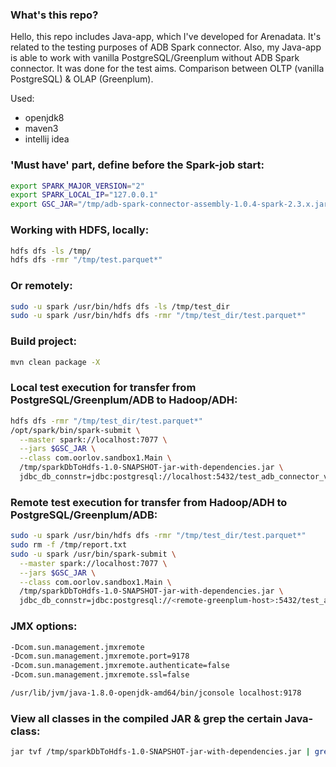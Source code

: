 ### What's this repo?

Hello, this repo includes Java-app, which I've developed for Arenadata.
It's related to the testing purposes of ADB Spark connector.
Also, my Java-app is able to work with vanilla PostgreSQL/Greenplum without ADB Spark connector.
It was done for the test aims. Comparison between OLTP (vanilla PostgreSQL) & OLAP (Greenplum).

Used:
- openjdk8
- maven3
- intellij idea

### 'Must have' part, define before the Spark-job start:

```bash
export SPARK_MAJOR_VERSION="2"
export SPARK_LOCAL_IP="127.0.0.1"
export GSC_JAR="/tmp/adb-spark-connector-assembly-1.0.4-spark-2.3.x.jar"
```

### Working with HDFS, locally:
```bash
hdfs dfs -ls /tmp/
hdfs dfs -rmr "/tmp/test.parquet*"
```

### Or remotely:
```bash
sudo -u spark /usr/bin/hdfs dfs -ls /tmp/test_dir
sudo -u spark /usr/bin/hdfs dfs -rmr "/tmp/test_dir/test.parquet*"
```

### Build project:
```bash
mvn clean package -X
```

### Local test execution for transfer from PostgreSQL/Greenplum/ADB to Hadoop/ADH:
```bash
hdfs dfs -rmr "/tmp/test_dir/test.parquet*"
/opt/spark/bin/spark-submit \
  --master spark://localhost:7077 \
  --jars $GSC_JAR \
  --class com.oorlov.sandbox1.Main \
  /tmp/sparkDbToHdfs-1.0-SNAPSHOT-jar-with-dependencies.jar \
  jdbc_db_connstr=jdbc:postgresql://localhost:5432/test_adb_connector_v1 db_user=<user> db_pwd=<pwd> db_test_schema=public db_test_table=test_table db_count_alias=total_count db_driver=org.postgresql.Driver hdfs_host=hdfs://localhost:9000 hdfs_input_path=/tmp/test_dir hdfs_output_path=/tmp/test_dir/test.parquet tool_action=fromhdfstordbms spark_app_name=DbToHdfsTransfers slice_delta_value=500 spark_master_host=local[*]
```

### Remote test execution for transfer from Hadoop/ADH to PostgreSQL/Greenplum/ADB:
```bash
sudo -u spark /usr/bin/hdfs dfs -rmr "/tmp/test_dir/test.parquet*"
sudo rm -f /tmp/report.txt
sudo -u spark /usr/bin/spark-submit \
  --master spark://localhost:7077 \
  --jars $GSC_JAR \
  --class com.oorlov.sandbox1.Main \
  /tmp/sparkDbToHdfs-1.0-SNAPSHOT-jar-with-dependencies.jar \
  jdbc_db_connstr=jdbc:postgresql://<remote-greenplum-host>:5432/test_adb_connector_v1 db_user=<user> db_pwd=<pwd> db_test_schema=public db_test_table=test_table db_count_alias=total_count db_driver=org.postgresql.Driver use_adb_connector=true hdfs_host=hdfs://localhost:9000 hdfs_input_path=/tmp/test_dir hdfs_output_path=/tmp/test_dir/test.parquet tool_action=fromhdfstordbms spark_app_name=DbToHdfsTransfers slice_delta_value=25000 spark_master_host=local[*]
```

### JMX options:
```bash
-Dcom.sun.management.jmxremote
-Dcom.sun.management.jmxremote.port=9178
-Dcom.sun.management.jmxremote.authenticate=false
-Dcom.sun.management.jmxremote.ssl=false

/usr/lib/jvm/java-1.8.0-openjdk-amd64/bin/jconsole localhost:9178
```

### View all classes in the compiled JAR & grep the certain Java-class:
```bash
jar tvf /tmp/sparkDbToHdfs-1.0-SNAPSHOT-jar-with-dependencies.jar | grep -in "oorlov"
```
